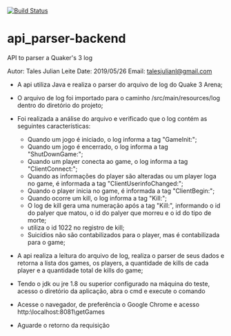[![Build Status](https://travis-ci.org/TALESJULIAN/api-parser-backend.svg?branch=master)](https://travis-ci.org/TALESJULIAN/api-parser-backend)
# api_parser-backend
API to parser a Quaker's 3 log

Autor: Tales Julian Leite
Date: 2019/05/26
Email: talesjulianl@gmail.com

- A api utiliza Java e realiza o parser do arquivo de log do Quake 3 Arena;

- O arquivo de log foi importado para o caminho /src/main/resources/log dentro do diretório do projeto;

- Foi realizada a análise do arquivo e verificado que o log contém as seguintes características:
	- Quando um jogo é iniciado, o log informa a tag "GameInit:";
	- Quando um jogo é encerrado, o log informa a tag "ShutDownGame:";
	- Quando um player conecta ao game, o log informa a tag "ClientConnect:";
	- Quando as informações do player são alteradas ou um player loga no game, é informada a tag "ClientUserinfoChanged:";
	- Quando o player inicia no game, é informada a tag "ClientBegin:";
	- Quando ocorre um kill, o log informa a tag "Kill:";
	- O log de kill gera uma numeração após a tag "Kill:", informando o id do palyer que matou, o id do palyer que morreu e o id do tipo de morte;
	- <world> utiliza o id 1022 no registro de kill;
	- Suicídios não são contabilizados para o player, mas é contabilizada para o game;

- A api realiza a leitura do arquivo de log, realiza o parser de seus dados e retorna a lista
	dos games, os players, a quantidade de kills de cada player e a quantidade total de kills do game;

- Tendo o jdk ou jre 1.8 ou superior configurado na máquina do teste, acesso o diretório da aplicação, 
	abra o cmd e execute o comando 
- Acesse o navegador, de preferência o Google Chrome e acesso http:\\localhost:8081\getGames
- Aguarde o retorno da requisição